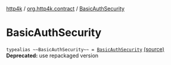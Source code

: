[http4k](../index.md) / [org.http4k.contract](index.md) / [BasicAuthSecurity](./-basic-auth-security.md)

# BasicAuthSecurity

`typealias ~~BasicAuthSecurity~~ = `[`BasicAuthSecurity`](../org.http4k.contract.security/-basic-auth-security/index.md) [(source)](https://github.com/http4k/http4k/blob/master/http4k-contract/src/main/kotlin/org/http4k/contract/deprecatedContract.kt#L59)
**Deprecated:** use repackaged version

